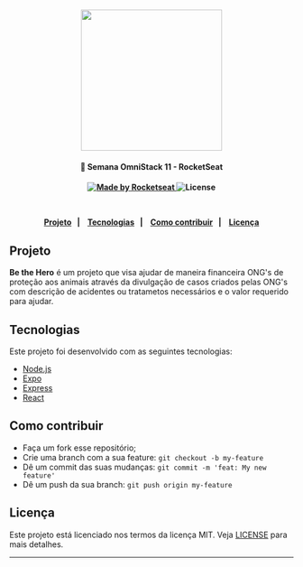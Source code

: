 <h1 align="center">
  <img src="./img/logo@3x.png" width="250px" /><br>
</h1>

<h4 align="center">
  <p>🚀 Semana OmniStack 11 - RocketSeat</p>
<h4>

<p align="center">
  <a href="https://rocketseat.com.br">
    <img alt="Made by Rocketseat" src="https://img.shields.io/badge/made%20by-Rocketseat-brightgreen">
  </a>
  <img alt="License" src="https://img.shields.io/badge/license-MIT-brightgreen">
</p>

<br>

<p align="center">
  <a href="#-Project">Projeto</a>&nbsp;&nbsp;&nbsp;|&nbsp;&nbsp;&nbsp;
  <a href="#-Tecnologias">Tecnologias</a>&nbsp;&nbsp;&nbsp;|&nbsp;&nbsp;&nbsp;
  <a href="#-Como-contribuir">Como contribuir</a>&nbsp;&nbsp;&nbsp;|&nbsp;&nbsp;&nbsp;
  <a href="#-Licença">Licença</a>
</p>

## Projeto

<b>Be the Hero</b> é um projeto que visa ajudar de maneira financeira ONG's de proteção aos animais através da divulgação de casos criados pelas ONG's com descrição de acidentes ou tratametos necessários e o valor requerido para ajudar. 

## Tecnologias

Este projeto foi desenvolvido com as seguintes tecnologias:
- [Node.js](https://nodejs.org/en/)
- [Expo](https://expo.io/)
- [Express](https://expressjs.com/pt-br/)
- [React](https://pt-br.reactjs.org/)

## Como contribuir

- Faça um fork esse repositório;
- Crie uma branch com a sua feature: `git checkout -b my-feature`
- Dê um commit das suas mudanças: `git commit -m 'feat: My new feature'`
- Dê um push da sua branch: `git push origin my-feature`

## Licença

Este projeto está licenciado nos termos da licença MIT. Veja [LICENSE](LICENSE.md) para mais detalhes.

---
